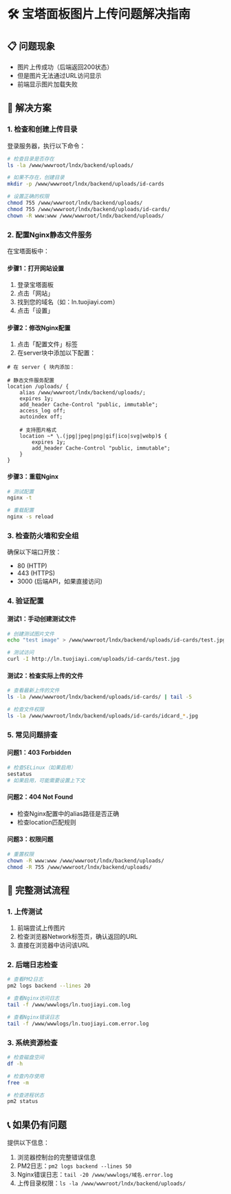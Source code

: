 # 🛠️ 宝塔面板图片上传问题解决指南

## 📋 问题现象
- 图片上传成功（后端返回200状态）
- 但是图片无法通过URL访问显示
- 前端显示图片加载失败

## 🔧 解决方案

### 1. **检查和创建上传目录**

登录服务器，执行以下命令：

```bash
# 检查目录是否存在
ls -la /www/wwwroot/lndx/backend/uploads/

# 如果不存在，创建目录
mkdir -p /www/wwwroot/lndx/backend/uploads/id-cards

# 设置正确的权限
chmod 755 /www/wwwroot/lndx/backend/uploads/
chmod 755 /www/wwwroot/lndx/backend/uploads/id-cards/
chown -R www:www /www/wwwroot/lndx/backend/uploads/
```

### 2. **配置Nginx静态文件服务**

在宝塔面板中：

#### 步骤1：打开网站设置
1. 登录宝塔面板
2. 点击「网站」
3. 找到您的域名（如：ln.tuojiayi.com）
4. 点击「设置」

#### 步骤2：修改Nginx配置
1. 点击「配置文件」标签
2. 在server块中添加以下配置：

```nginx
# 在 server { 块内添加：

# 静态文件服务配置
location /uploads/ {
    alias /www/wwwroot/lndx/backend/uploads/;
    expires 1y;
    add_header Cache-Control "public, immutable";
    access_log off;
    autoindex off;
    
    # 支持图片格式
    location ~* \.(jpg|jpeg|png|gif|ico|svg|webp)$ {
        expires 1y;
        add_header Cache-Control "public, immutable";
    }
}
```

#### 步骤3：重载Nginx
```bash
# 测试配置
nginx -t

# 重载配置
nginx -s reload
```

### 3. **检查防火墙和安全组**

确保以下端口开放：
- 80 (HTTP)
- 443 (HTTPS)
- 3000 (后端API，如果直接访问)

### 4. **验证配置**

#### 测试1：手动创建测试文件
```bash
# 创建测试图片文件
echo "test image" > /www/wwwroot/lndx/backend/uploads/id-cards/test.jpg

# 测试访问
curl -I http://ln.tuojiayi.com/uploads/id-cards/test.jpg
```

#### 测试2：检查实际上传的文件
```bash
# 查看最新上传的文件
ls -la /www/wwwroot/lndx/backend/uploads/id-cards/ | tail -5

# 检查文件权限
ls -la /www/wwwroot/lndx/backend/uploads/id-cards/idcard_*.jpg
```

### 5. **常见问题排查**

#### 问题1：403 Forbidden
```bash
# 检查SELinux（如果启用）
sestatus
# 如果启用，可能需要设置上下文
```

#### 问题2：404 Not Found  
- 检查Nginx配置中的alias路径是否正确
- 检查location匹配规则

#### 问题3：权限问题
```bash
# 重置权限
chown -R www:www /www/wwwroot/lndx/backend/uploads/
chmod -R 755 /www/wwwroot/lndx/backend/uploads/
```

## 🧪 完整测试流程

### 1. 上传测试
1. 前端尝试上传图片
2. 检查浏览器Network标签页，确认返回的URL
3. 直接在浏览器中访问该URL

### 2. 后端日志检查
```bash
# 查看PM2日志
pm2 logs backend --lines 20

# 查看Nginx访问日志
tail -f /www/wwwlogs/ln.tuojiayi.com.log

# 查看Nginx错误日志
tail -f /www/wwwlogs/ln.tuojiayi.com.error.log
```

### 3. 系统资源检查
```bash
# 检查磁盘空间
df -h

# 检查内存使用
free -m

# 检查进程状态
pm2 status
```

## 📞 如果仍有问题

提供以下信息：
1. 浏览器控制台的完整错误信息
2. PM2日志：`pm2 logs backend --lines 50`
3. Nginx错误日志：`tail -20 /www/wwwlogs/域名.error.log`
4. 上传目录权限：`ls -la /www/wwwroot/lndx/backend/uploads/`
